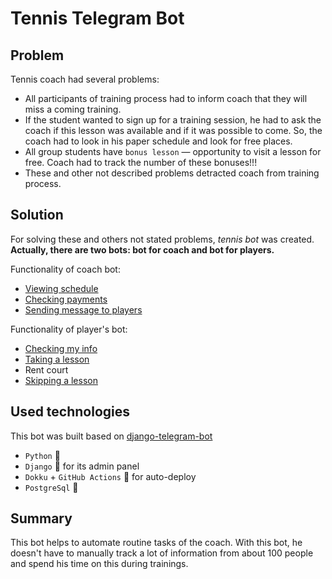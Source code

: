 # Tennis Telegram Bot

## Problem
Tennis coach had several problems:
 * All participants of training process had to inform coach that they will miss a coming training.
 * If the student wanted to sign up for a training session, he had to ask the coach if this lesson was available and if it was possible to come. So, the coach had to look in his paper schedule and look for free places.
 * All group students have `bonus lesson` — opportunity to visit a lesson for free. Coach had to track the number of these bonuses!!!
 * These and other not described problems detracted coach from training process.

## Solution
For solving these and others not stated problems, *tennis bot* was created.
**Actually, there are two bots: bot for coach and bot for players.**

Functionality of coach bot:
 * [Viewing schedule](https://github.com/shamaevnn/tennis_bot/blob/master/COACH_BOT.md#schedule)
 * [Checking payments](https://github.com/shamaevnn/tennis_bot/blob/master/COACH_BOT.md#payment-info)
 * [Sending message to players](https://github.com/shamaevnn/tennis_bot/blob/master/COACH_BOT.md#sending-message)

Functionality of player's bot:
 * [Checking my info](https://github.com/shamaevnn/tennis_bot/blob/master/PLAYER_BOT.md#my-info)
 * [Taking a lesson](https://github.com/shamaevnn/tennis_bot/blob/master/PLAYER_BOT.md#taking-a-training-individual-or-group)
 * Rent court
 * [Skipping a lesson](https://github.com/shamaevnn/tennis_bot/blob/master/PLAYER_BOT.md#taking-a-training-individual-or-group)


## Used technologies
This bot was built based on [django-telegram-bot](https://github.com/ohld/django-telegram-bot)
 * `Python` 🐍
 * `Django` 🦾 for its admin panel
 * `Dokku` + `GitHub Actions` 🧠 for auto-deploy
 * `PostgreSql` 💾

## Summary
This bot helps to automate routine tasks of the coach. With this bot, he doesn't have to manually track a lot of information from about 100 people and spend his time on this during trainings. 
